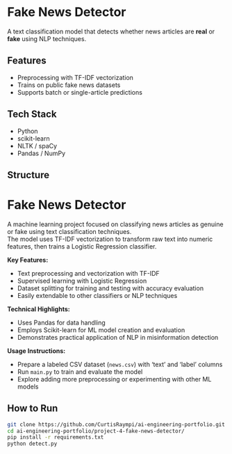 # Fake News Detector

A text classification model that detects whether news articles are **real** or **fake** using NLP techniques.

## Features
- Preprocessing with TF-IDF vectorization
- Trains on public fake news datasets
- Supports batch or single-article predictions

## Tech Stack
- Python
- scikit-learn
- NLTK / spaCy
- Pandas / NumPy

## Structure
# Fake News Detector

A machine learning project focused on classifying news articles as genuine or fake using text classification techniques.  
The model uses TF-IDF vectorization to transform raw text into numeric features, then trains a Logistic Regression classifier.

**Key Features:**
- Text preprocessing and vectorization with TF-IDF
- Supervised learning with Logistic Regression
- Dataset splitting for training and testing with accuracy evaluation
- Easily extendable to other classifiers or NLP techniques

**Technical Highlights:**
- Uses Pandas for data handling
- Employs Scikit-learn for ML model creation and evaluation
- Demonstrates practical application of NLP in misinformation detection

**Usage Instructions:**
- Prepare a labeled CSV dataset (`news.csv`) with ‘text’ and ‘label’ columns
- Run `main.py` to train and evaluate the model
- Explore adding more preprocessing or experimenting with other ML models
## How to Run
```bash
git clone https://github.com/CurtisRaympi/ai-engineering-portfolio.git
cd ai-engineering-portfolio/project-4-fake-news-detector/
pip install -r requirements.txt
python detect.py

